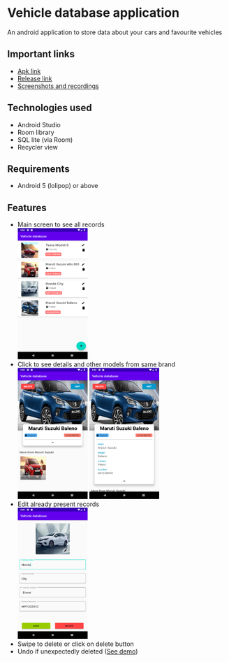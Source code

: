 # Vehicle database application
An android application to store data about your cars and favourite vehicles

## Important links
* [Apk link](https://github.com/pratikg1999/Vehicle_database/releases/download/v1.0/vehicle_database.apk)
* [Release link](https://github.com/pratikg1999/Vehicle_database/releases/tag/v1.0)
* [Screenshots and recordings](https://github.com/pratikg1999/Vehicle_database/tree/master/screenshots%20and%20recordings)

## Technologies used
* Android Studio
* Room library
* SQL lite (via Room)
* Recycler view

## Requirements
* Android 5 (lolipop) or above

## Features
* Main screen to see all records
<br><img src="https://github.com/pratikg1999/Vehicle_database/blob/master/screenshots%20and%20recordings/home_screen.png?raw=true" alt='main screen' height=300 width=160/><br>
* Click to see details and other models from same brand
<br><img src="https://github.com/pratikg1999/Vehicle_database/blob/master/screenshots%20and%20recordings/view_collapsed.png?raw=true" alt='main screen' height=300 width=160/>    <img src="https://github.com/pratikg1999/Vehicle_database/blob/master/screenshots%20and%20recordings/view_expanded.png?raw=true" alt='main screen' height=300 width=160/><br>
* Edit already present records
<br><img src="https://github.com/pratikg1999/Vehicle_database/blob/master/screenshots%20and%20recordings/edit_screen.png?raw=true" alt='main screen' height=300 width=160/><br>
* Swipe to delete or click on delete button
* Undo if unexpectedly deleted ([See demo](https://github.com/pratikg1999/Vehicle_database/blob/master/screenshots%20and%20recordings/vehicle_database_delete.webm))
